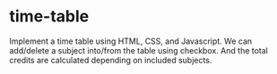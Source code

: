 # time-table
Implement a time table using HTML, CSS, and Javascript. We can add/delete a subject into/from the table using checkbox. And the total credits are calculated depending on included subjects.
